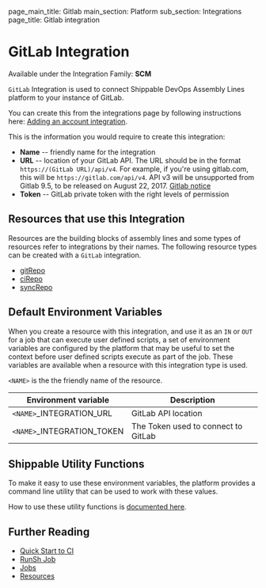 page_main_title: Gitlab
main_section: Platform
sub_section: Integrations
page_title: Gitlab integration

# GitLab Integration

Available under the Integration Family: **SCM**

`GitLab` Integration is used to connect Shippable DevOps Assembly Lines platform to your instance of GitLab.

You can create this from the integrations page by following instructions here: [Adding an account integration](/platform/management/integrations/#adding-an-account-integration).

This is the information you would require to create this integration:

* **Name** -- friendly name for the integration
* **URL** -- location of your GitLab API. The URL should be in the format `https://(GitLab URL)/api/v4`. For example, if you're using gitlab.com, this will be `https://gitlab.com/api/v4`. API v3 will be unsupported from Gitlab 9.5, to be released on August 22, 2017. [Gitlab notice](https://docs.gitlab.com/ce/api/v3_to_v4.html)
* **Token** -- GitLab private token with the right levels of permission

## Resources that use this Integration
Resources are the building blocks of assembly lines and some types of resources refer to integrations by their names. The following resource types can be created with a `GitLab` integration.

* [gitRepo](/platform/workflow/resource/gitrepo)
* [ciRepo](/platform/workflow/resource/cirepo)
* [syncRepo](/platform/workflow/resource/syncrepo)

## Default Environment Variables
When you create a resource with this integration, and use it as an `IN` or `OUT` for a job that can execute user defined scripts, a set of environment variables are configured by the platform that may be useful to set the context before user defined scripts execute as part of the job. These variables are available when a resource with this integration type is used.

`<NAME>` is the the friendly name of the resource.

| Environment variable						| Description                         |
| ------------- 								|------------------------------------ |
| `<NAME>`\_INTEGRATION\_URL    			| GitLab API location |
| `<NAME>`\_INTEGRATION\_TOKEN			| The Token used to connect to GitLab |

## Shippable Utility Functions
To make it easy to use these environment variables, the platform provides a command line utility that can be used to work with these values.

How to use these utility functions is [documented here](/platform/tutorial/workflow/using-shipctl).

## Further Reading
* [Quick Start to CI](/getting-started/ci-sample)
* [RunSh Job](/platform/workflow/job/runsh)
* [Jobs](/platform/workflow/job/overview)
* [Resources](/platform/workflow/resource/overview)

